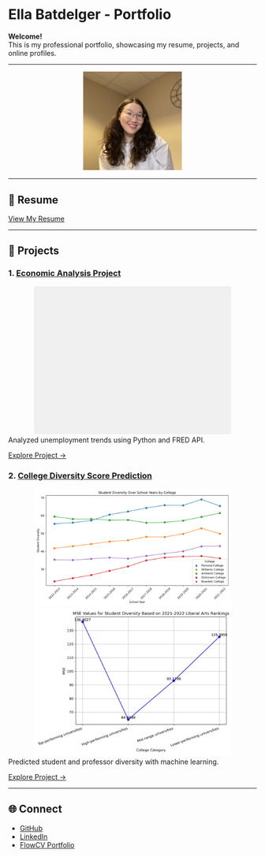 # Ella Batdelger - Portfolio

**Welcome!**  
This is my professional portfolio, showcasing my resume, projects, and online profiles.

---
<div align="center">
    <img src="./Images/ProfilePic.jpeg" alt="Ella Batdelger" width="200" />
</div>

---

## 📄 Resume
[View My Resume](./resume.pdf)

---

## 💼 Projects
### 1. [Economic Analysis Project](./Economic%20Analysis%20Project/)
<div align="center">
    <img src="./Images/UnemploymentRate" alt="Unemployment Rate Analysis" width="400" />
</div>
Analyzed unemployment trends using Python and FRED API.  

[Explore Project →](https://github.com/ellabatdelger/portfolio/tree/main/Economic%20Analysis%20Project)

### 2. [College Diversity Score Prediction](./College%20Diversity%20Score%20Prediction%20Project/)
<div align="center">
    <img src="./Images/StudentDiversityImage.png" alt="Student Diversity Analysis" width="400" />
    <img src="./Images/MSEStudentDiversity.png" alt="Model Performance MSE" width="400" />
</div>
Predicted student and professor diversity with machine learning.

[Explore Project →](https://github.com/EllaBatdelger/EllaBatdelger.github.io/tree/main/College%20Diversity%20Score%20Prediction%20Project)

---

## 🌐 Connect
- [GitHub](https://github.com/ellabatdelger)
- [LinkedIn](https://www.linkedin.com/in/ella-batdelger-796644167/)
- [FlowCV Portfolio](https://flowcv.me/ella-batdelger)
